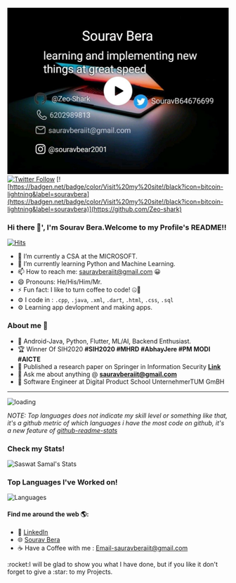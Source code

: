 ![Sourav Bera](https://github.com/Zeo-shark/Zeo-shark/blob/master/My%20Links.jpg?s=50)
[![Twitter Follow](https://badgen.net/twitter/follow/TweetSauravBera)](https://twitter.com/TweetSauravBera)
[![https://badgen.net/badge/color/Visit%20my%20site!/black?icon=bitcoin-lightning&label=souravbera](https://badgen.net/badge/color/Visit%20my%20site!/black?icon=bitcoin-lightning&label=souravbera)](https://github.com/Zeo-shark)
   
### Hi there 👋', I'm Sourav Bera.Welcome to my Profile's README!!     
    
[![Hits](https://profile-counter.glitch.me/Zeo-shark/count.svg)](http://Zeo-shark.me)
- 🔭 I’m currently a CSA at the MICROSOFT.
- 🌱 I’m currently learning Python and Machine Learning.
- 📫 How to reach me: sauravberaiit@gmail.com 😀
- 😄 Pronouns: He/His/Him/Mr.
- ⚡ Fun fact: I like to turn coffee to code! 🤐😬
- ⚙️ I code in : `.cpp`, `.java`, `.xml`, `.dart`, `.html`, `.css`, `.sql`
- ⚙️ Learning app devlopment and making apps.

### About me :eyes:

- :dart: Android-Java, Python, Flutter, ML/AI, Backend Enthusiast.    
- :trophy: Winner Of SIH2020   **#SIH2020 #MHRD #AbhayJere #PM MODI #AICTE** 
- 📜 Published a research paper on Springer in Information Security **[Link](https://link.springer.com/chapter/10.1007/978-981-15-6202-0_65)** 
- :e-mail: Ask me about anything @ **[sauravberaiit@gmail.com](sauravberiit@gmail.com)**
- :dizzy: Software Engineer at Digital Product School UnternehmerTUM GmBH
---
                                  
![loading](https://github.githubassets.com/images/spinners/octocat-spinner-64.gif)
                                  
*NOTE: Top languages does not indicate my skill level or something like that, it's a github metric of which languages i have the most code on github, it's a new feature of [github-readme-stats](https://github.com/Zeo-shark/Zeo-shark)*
                             
### Check my Stats!
 ![Saswat Samal's Stats](https://github-readme-stats.vercel.app/api?username=Zeo-shark&show_icons=true&theme=chartreuse-dark)
<!--[![Sourav Bera's DEV Profile](https://d2fltix0v2e0sb.cloudfront.net/dev-badge.svg)](https://dev.to/zeoshark)-->
### Top Languages I've Worked on!
![Languages](https://github-readme-stats.anuraghazra1.vercel.app/api/top-langs/?username=Zeo-shark&layout=compact&theme=chartreuse-dark)

#### Find me around the web 🌎:
- 💼 <a href="https://www.linkedin.com/in/sourav-bera-a61186195/">LinkedIn</a>
- 🌐 <a href="souravberacv.ml">Sourav Bera</a>
- ☕ Have a Coffee with me : Email-sauravberaiit@gmail.com

<!--Here are some ideas to get you started:

- 🔭 I’m currently working on ...
- 🌱 I’m currently learning ...
- 👯 I’m looking to collaborate on ...
- 🤔 I’m looking for help with ...
- 💬 Ask me about ...
- 📫 How to reach me: ...
- 😄 Pronouns: ...
- ⚡ Fun fact: ...
--!>
                                                                                                                                                                                                        
:rocket:I will be glad to show you what I have done, but if you like it don't forget to give a :star: to my Projects.

